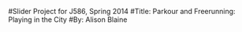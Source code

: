 #Slider Project for J586, Spring 2014
#Title: Parkour and Freerunning: Playing in the City
#By: Alison Blaine 
